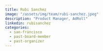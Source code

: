 ```yaml
---
title: Rubi Sanchez
image: "/assets/img/team/rubi-sanchez.jpeg"
description: "Product Manager, AdRoll"
linkedin: rubisanchez
categories:
  - san-francisco
  - past-board-member
  - past-organizer
---
```

